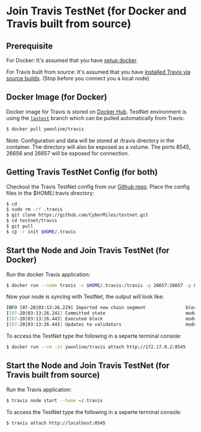 # Join Travis TestNet (for Docker and Travis built from source)

## Prerequisite
For Docker: It's assumed that you have [setup docker](https://docs.docker.com/engine/installation/).

For Travis built from source: It's assumed that you have [installed Travis via source builds](http://travis.readthedocs.io/en/latest/getting-started.html#use-docker). (Stop before you connect you a local node)

## Docker Image (for Docker)
Docker image for Travis is stored on [Docker Hub](https://hub.docker.com/r/ywonline/travis/tags/). TestNet environment is using the [`lastest`](https://github.com/cybermiles/travis/tree/staging) branch which can be pulled automatically from Travis:

```bash
$ docker pull ywonline/travis
```

Note: Configuration and data will be stored at /travis directory in the container. The directory will also be exposed as a volume. The ports 8545, 26656 and 26657 will be exposed for connection.

## Getting Travis TestNet Config (for both)

Checkout the Travis TestNet config from our [Github repo](https://github.com/CyberMiles/testnet). Place the config files in the $HOME/.travis directory:

```bash
$ cd
$ sudo rm -rf .travis
$ git clone https://github.com/CyberMiles/testnet.git
$ cd testnet/travis
$ git pull
$ cp -r init $HOME/.travis
```

## Start the Node and Join Travis TestNet (for Docker)

Run the docker Travis application:

```bash
$ docker run --name travis -v $HOME/.travis:/travis -p 26657:26657 -p 8545:8545 -t ywonline/travis node start --home /travis
```

Now your node is syncing with TestNet, the output will look like:

```bash
INFO [07-20|03:13:26.229] Imported new chain segment               blocks=1 txs=0 mgas=0.000 elapsed=1.002ms   mgasps=0.000    number=3363 hash=4884c0…212e75 cache=2.22mB
I[07-20|03:13:26.241] Committed state                              module=state height=3363 txs=0 appHash=3E0C01B22217A46676897FCF2B91DB7398B34262
I[07-20|03:13:26.443] Executed block                               module=state height=3364 validTxs=0 invalidTxs=0
I[07-20|03:13:26.443] Updates to validators                        module=state updates="[{\"address\":\"\",\"pub_key\":\"VPsUJ1Eb73tYPFhNjo/8YIWY9oxbnXyW+BDQsTSci2s=\",\"power\":27065},{\"address\":\"\",\"pub_key\":\"8k17vhQf+IcrmxBiftyccq6AAHAwcVmEr8GCHdTUnv4=\",\"power\":27048},{\"address\":\"\",\"pub_key\":\"PoDmSVZ/qUOEuiM38CtZvm2XuNmExR0JkXMM9P9UhLU=\",\"power\":27048},{\"address\":\"\",\"pub_key\":\"2Tl5oI35/+tljgDKzypt44rD1vjVHaWJFTBdVLsmcL4=\",\"power\":27048}]"
```

To access the TestNet type the following in a seperte terminal console:

```bash
$ docker run --rm -it ywonline/travis attach http://172.17.0.2:8545
```
## Start the Node and Join Travis TestNet (for Travis built from source)

Run the Travis application:

```bash
$ travis node start --home ~/.travis
```

To access the TestNet type the following in a seperte terminal console:

```bash
$ travis attach http://localhost:8545
```
